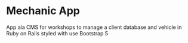 # Mechanic App

App ala CMS for workshops to manage a client database and vehicle in Ruby on Rails styled with use Bootstrap 5
